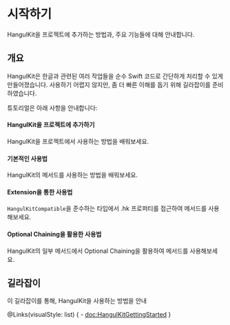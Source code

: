 
# 시작하기

HangulKit을 프로젝트에 추가하는 방법과, 주요 기능들에 대해 안내합니다.

## 개요

HangulKit은 한글과 관련된 여러 작업들을 순수 Swift 코드로 간단하게 처리할 수 있게 만들어졌습니다. 사용하기 어렵지 않지만, 좀 더 빠른 이해를 돕기 위해 길라잡이를 준비하였습니다. 

튜토리얼은 아래 사항을 안내합니다:

#### HangulKit을 프로젝트에 추가하기
HangulKit을 프로젝트에서 사용하는 방법을 배워보세요.

#### 기본적인 사용법
HangulKit의 메서드를 사용하는 방법을 배워보세요.

#### Extension을 통한 사용법
``HangulKitCompatible``을 준수하는 타입에서 .hk 프로퍼티를 접근하여 메서드를 사용해보세요.

#### Optional Chaining을 활용한 사용법
HangulKit의 일부 메서드에서 Optional Chaining을 활용하여 메서드를 사용해보세요.

## 길라잡이
이 길라잡이를 통해, HangulKit을 사용하는 방법을 안내

@Links(visualStyle: list) {
    - <doc:HangulKitGettingStarted>
}
